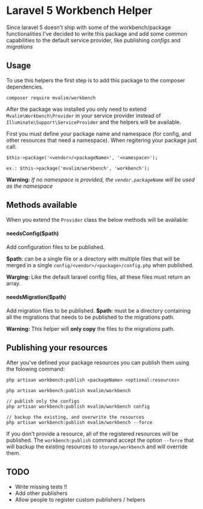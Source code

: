 # Laravel 5 Workbench Helper
Since laravel 5 doesn't ship with some of the workbench/package functionalities
I've decided to write this package and add some common capabilities to the default
service provider, like publishing *configs* and *migrations*

## Usage
To use this helpers the first step is to add this package to the composer 
dependencies.

	composer require mvalim/workbench

After the package was installed you only need to extend `Mvalim\Workbench\Provider`
in your service provider instead of `Illuminate\Support\ServiceProvider` and the
helpers will be available.

First you must define your package name and namespace (for config, and other resources
that need a namespace). When regitering your package just call:
	
```
$this->package('<vendor>/<packageName>', '<namespace>');

ex.: $this->package('mvalim/workbench', 'workbench');
```
**Warning:** *If no namespace is provided, the `vendor.packageName` will be used as the namespace*

## Methods available
When you extend the `Provider` class the below methods will be available:

#### needsConfig($path)
Add configuration files to be published.

**$path**: can be a single file or a directory with multiple files that will be 
merged in a single `config/<vendor>/<package>/config.php` when published.

**Warging:** Like the default laravel config files, all these files must return
an array.

#### needsMigration($path)
Add migration files to be published.
**$path**: must be a directory containing all the migrations that needs to be
published to the migrations path.

**Warning:** This helper will **only copy** the files to the migrations path.


## Publishing your resources
After you've defined your package resources you can publish them using the folowing 
command:
```	
php artisan workbench:publish <packageName> <optional:resources>

php artisan workbench:publish mvalim/workbench

// publish only the configs
php artisan workbench:publish mvalim/workbench config 

// backup the existing, and overwrite the resources
php artisan workbench:publish mvalim/workbench --force
```

If you don't provide a resource, all of the registered resources will be published.
The `workbench:publish` command accept the option `--force` that will backup the
existing resources to `storage/workbench` and will override them.


## TODO
- Write missing tests !!
- Add other publishers
- Allow people to register custom publishers / helpers